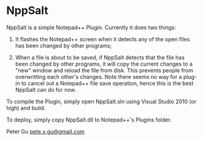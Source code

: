 NppSalt
=======

NppSalt is a simple Notepad++ Plugin. Currently it does two things:

1) It flashes the Notepad++ screen when it detects any of the open files has been changed by other programs;

2) When a file is about to be saved, if NppSalt detects that the file has been changed by other programs,
   it will copy the current changes to a "new" window and reload the file from disk. This prevents
   people from overwritting each other's changes. Note there seems no way for a plug-in to cancel out a 
   Notepad++ file save operation, hence this is the best NppSalt can do for now.
   
To compile the Plugin, simply open NppSalt.sln using Visual Studio 2010 (or high) and build.

To deploy, simply copy NppSalt.dll to Notepad++'s Plugins folder.


Peter Gu
pete.x.gu@gmail.com




